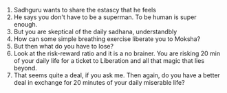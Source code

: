 <!-- title: Morning dump -->

1. Sadhguru wants to share the estascy that he feels
2. He says you don't have to be a superman. To be human is super enough. 
3. But you are skeptical of the daily sadhana, understandbly 
4. How can some simple breathing exercise liberate you to Moksha? 
5. But then what do you have to lose? 
6. Look at the risk-reward ratio and it is a no brainer. You are risking 20 min of your daily life for a ticket to Liberation and all that magic that lies beyond. 
7. That seems quite a deal, if you ask me. Then again, do you have a better deal in exchange for 20 minutes of your daily miserable life? 

